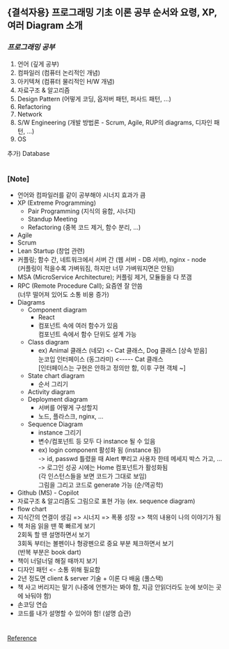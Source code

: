 ## {결석자용} 프로그래밍 기초 이론 공부 순서와 요령, XP, 여러 Diagram 소개

### _프로그래밍 공부_

1. 언어 (깊게 공부)
2. 컴파일러 (컴퓨터 논리적인 개념)
3. 아키텍쳐 (컴퓨터 물리적인 H/W 개념)
4. 자료구조 & 알고리즘
5. Design Pattern (어떻게 코딩, 옵저버 패턴, 퍼사드 패턴, ...)
6. Refactoring
7. Network
8. S/W Engineering (개발 방법론 - Scrum, Agile, RUP의 diagrams, 디자인 패턴, ...)
9. OS

추가) Database

#

### [Note]

- 언어와 컴파일러를 같이 공부해야 시너지 효과가 큼
- XP (Extreme Programming)
  - Pair Programming (지식의 융합, 시너지)
  - Standup Meeting
  - Refactoring (중복 코드 제거, 함수 분리, ...)
- Agile
- Scrum
- Lean Startup (창업 관련)
- 커플링; 함수 간, 네트워크에서 서버 간 (웹 서버 - DB 서버), nginx - node <br/>
  (커플링이 적을수록 가벼워짐, 하지만 너무 가벼워지면은 안됨)
- MSA (MicroService Architecture); 커플링 제거, 모듈들을 다 쪼갬
- RPC (Remote Procedure Call); 요즘엔 잘 안씀 <br/>
  (너무 떨어져 있어도 소통 비용 증가)
- Diagrams
  - Component diagram
    - React
    - 컴포넌트 속에 여러 함수가 있음 <br/>
      컴포넌트 속에서 함수 단위도 설계 가능
  - Class diagram
    - ex) Animal 클래스 (네모) <- Cat 클래스, Dog 클래스 [상속 받음] <br/>
      눈코입 인터페이스 (동그라미) <----- Cat 클래스 <br/>
      [인터페이스는 구현은 안하고 정의만 함, 이후 구현 객체 ~]
  - State chart diagram
    - 순서 그리기
  - Activity diagram
  - Deployment diagram
    - 서버를 어떻게 구성할지
    - 노드, 플라스크, nginx, ...
  - Sequence Diagram
    - instance 그리기
    - 변수/컴포넌트 등 모두 다 instance 될 수 있음
    - ex) login component 활성화 됨 (instance 됨) <br/>
      -> id, passwd 틀렸을 때 Alert 뿌리고 사용자 한테 메세지 박스 가고, ... <br/>
      -> 로그인 성공 시에는 Home 컴포넌트가 활성화됨 <br/>
      (각 인스턴스들을 보면 코드가 그대로 보임) <br/>
      그림을 그리고 코드로 generate 가능 (순/역공학)
- Github (MS) - Copilot
- 자료구조 & 알고리즘도 그림으로 표현 가능 (ex. sequence diagram)
- flow chart
- 지식간의 연결이 생김 => 시너지 => 폭풍 성장 => 책의 내용이 나의 이야기가 됨
- 책 처음 읽을 땐 쭉 빠르게 보기 <br/>
  2회독 할 떈 설명하면서 보기 <br/>
  3회독 부터는 볼펜이나 형광펜으로 중요 부분 체크하면서 보기 <br/>
  (반복 부분은 book dart)
- 책이 너덜너덜 해질 때까지 보기
- 디자인 패턴 <- 소통 위해 필요함
- 2년 정도면 client & server 기술 + 이론 다 배움 (풀스택)
- 책 사고 버리지는 말기 (나중에 언젠가는 봐야 함, 지금 안읽더라도 눈에 보이는 곳에 놔둬야 함) <br/>
- 손코딩 연습
- 코드를 내가 설명할 수 있어야 함! (설명 습관)

#

[Reference](https://www.youtube.com/watch?v=t1jfnlPvNSs&list=PLEOnZ6GeucBXxALyjhnC-kwXdHelCPfEx&index=4)
